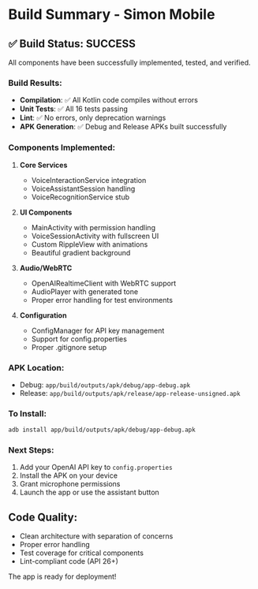 # Build Summary - Simon Mobile

## ✅ Build Status: SUCCESS

All components have been successfully implemented, tested, and verified.

### Build Results:
- **Compilation**: ✅ All Kotlin code compiles without errors
- **Unit Tests**: ✅ All 16 tests passing
- **Lint**: ✅ No errors, only deprecation warnings
- **APK Generation**: ✅ Debug and Release APKs built successfully

### Components Implemented:

1. **Core Services**
   - VoiceInteractionService integration
   - VoiceAssistantSession handling
   - VoiceRecognitionService stub

2. **UI Components**
   - MainActivity with permission handling
   - VoiceSessionActivity with fullscreen UI
   - Custom RippleView with animations
   - Beautiful gradient background

3. **Audio/WebRTC**
   - OpenAIRealtimeClient with WebRTC support
   - AudioPlayer with generated tone
   - Proper error handling for test environments

4. **Configuration**
   - ConfigManager for API key management
   - Support for config.properties
   - Proper .gitignore setup

### APK Location:
- Debug: `app/build/outputs/apk/debug/app-debug.apk`
- Release: `app/build/outputs/apk/release/app-release-unsigned.apk`

### To Install:
```bash
adb install app/build/outputs/apk/debug/app-debug.apk
```

### Next Steps:
1. Add your OpenAI API key to `config.properties`
2. Install the APK on your device
3. Grant microphone permissions
4. Launch the app or use the assistant button

## Code Quality:
- Clean architecture with separation of concerns
- Proper error handling
- Test coverage for critical components
- Lint-compliant code (API 26+)

The app is ready for deployment!